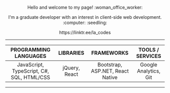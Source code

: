 <p align="center">Hello and welcome to my page! :woman_office_worker:</p>

<p align="center">I'm a graduate developer with an interest in client-side web development. :computer: :seedling: </p>

<p align="center">https://linktr.ee/la_codes</p>

------------

<div align="center">
    
| PROGRAMMING LANGUAGES |  LIBRARIES |   FRAMEWORKS |   TOOLS / SERVICES |
| :---: |   :---:  |  :---:  |  :---:  |
| JavaScript, TypeScript, C#, SQL, HTML/CSS | jQuery, React | Bootstrap, ASP.NET, React Native | Google Analytics, Git |
    
</div>

-------------
